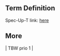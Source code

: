 ## Term Definition

Spec-Up-T link: <a href='https://weboftrust.github.io/WOT-terms/docs/glossary/contingent-disclosure'>here</a>

## More
| TBW prio 1 |
